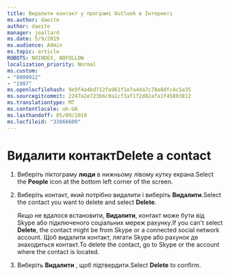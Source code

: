 ```yaml
---
title: Видалити контакт у програмі Outlook в Інтернеті
ms.author: daeite
author: daeite
manager: joallard
ms.date: 5/9/2019
ms.audience: Admin
ms.topic: article
ROBOTS: NOINDEX, NOFOLLOW
localization_priority: Normal
ms.custom:
- "8000012"
- "1997"
ms.openlocfilehash: 9e9f4a4bd712fa961f1e7a4da7c78a8dfc4c5a35
ms.sourcegitcommit: 2247a2e723b6c0a1cf3af1f2d82afa1f45803812
ms.translationtype: MT
ms.contentlocale: uk-UA
ms.lasthandoff: 05/09/2019
ms.locfileid: "33866600"
---
```

# <a name="delete-a-contact"></a><span data-ttu-id="ffd55-102">Видалити контакт</span><span class="sxs-lookup"><span data-stu-id="ffd55-102">Delete a contact</span></span>

1. <span data-ttu-id="ffd55-103">Виберіть піктограму **люди** в нижньому лівому кутку екрана.</span><span class="sxs-lookup"><span data-stu-id="ffd55-103">Select the **People** icon at the bottom left corner of the screen.</span></span>

2. <span data-ttu-id="ffd55-104">Виберіть контакт, який потрібно видалити і виберіть **Видалити**.</span><span class="sxs-lookup"><span data-stu-id="ffd55-104">Select the contact you want to delete and select **Delete**.</span></span>

    <span data-ttu-id="ffd55-105">Якщо не вдалося встановити, **Видалити**, контакт може бути від Skype або підключеного соціальних мереж рахунку.</span><span class="sxs-lookup"><span data-stu-id="ffd55-105">If you can't select **Delete**, the contact might be from Skype or a connected social network account.</span></span> <span data-ttu-id="ffd55-106">Щоб видалити контакт, лягати Skype або рахунок де знаходиться контакт.</span><span class="sxs-lookup"><span data-stu-id="ffd55-106">To delete the contact, go to Skype or the account where the contact is located.</span></span>

3. <span data-ttu-id="ffd55-107">Виберіть **Видалити** , щоб підтвердити.</span><span class="sxs-lookup"><span data-stu-id="ffd55-107">Select **Delete** to confirm.</span></span>